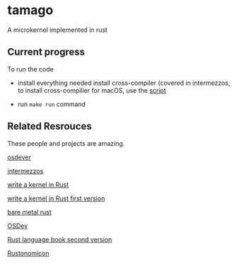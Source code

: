 # tamago
A microkernel implemented in rust 

## Current progress 
To run the code

- install everything needed 
install cross-compiler (covered in intermezzos, to install cross-compilier for macOS, use the [script](http://intermezzos.github.io/book/first-edition/appendix/osx-install.html) 

- run `make run` command 

## Related Resrouces 

These people and projects are amazing. 

[osdever](http://www.osdever.net/bkerndev/index.php)

[intermezzos](http://intermezzos.github.io/)

[write a kernel in Rust](https://os.phil-opp.com/second-edition/) 

[write a kernel in Rust first version](https://os.phil-opp.com/) 

[bare metal rust](http://www.randomhacks.net/bare-metal-rust/)

[OSDev](https://wiki.osdev.org/Main_Page) 

[Rust language book second version](https://doc.rust-lang.org/book/second-edition/index.html) 

[Rustonomicon](https://doc.rust-lang.org/nomicon/)





